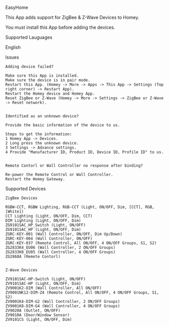 EasyHome

This App adds support for ZigBee & Z-Wave Devices to Homey.

You must install this App before adding the devices.


Supported Lauguages 

English 


Issues 


    Adding device failed? 

    Make sure this App is installed.
    Make sure the device is in pair mode.
    Restart this App. (Homey -> More -> Apps -> This App -> Settings (Top right corner) -> Restart App).
    Restart the Homey device and Homey App.
    Reset ZigBee or Z-Wave (Homey -> More -> Settings -> ZigBee or Z-Wave -> Reset network).


    Identified as an unknown device? 

    Provide the basic information of the device to us.
    
    Steps to get the information:
    1 Homey App -> Devices.
    2 Long press the unknown device.
    3 Settings -> Advance settings.
    4 Provide "Manufacturer ID, Product ID, Device ID, Profile ID" to us. 


    Remote Contorl or Wall Controller no response after binding?

    Re-power the Remote Control or Wall Controller. 
    Restart the Homey Gateway.


Supported Devices


    ZigBee Devices

    RGBW-CCT, RGBW Lighting, RGB-CCT (Light, ON/OFF, Dim, [CCT], RGB, [White])
    CCT Lighting (Light, ON/OFF, Dim, CCT)
    DIM Lighting (Light, ON/OFF, Dim)
    ZG9101SAC_HP_Switch (Light, ON/OFF)
    ZG9101SAC_HP (Light, ON/OFF, Dim)
    ZGRC-KEY-001 (Wall Controller, ON/OFF, Dim Up/Down)
    ZGRC-KEY-004 (Wall Controller, ON/OFF)
    ZGRC-KEY-037 (Remote Control, All ON/OFF, 4 ON/OFF Groups, S1, S2)
    ZG2833K4_EU06 (Wall Controller, 2 ON/OFF Groups)
    ZG2833K8_EU05 (Wall Controller, 4 ON/OFF Groups)
    ZG2868A (Remote Contorl)


    Z-Wave Devices

    ZV9101SAC-HP-Switch (Light, ON/OFF)
    ZV9101SAC-HP (Light, ON/OFF, Dim)
    ZV9001K2-DIM (Wall Controller, All ON/OFF)
    ZV9001NK12-DIM-Z4 (Remote Control, All ON/OFF, 4 ON/OFF Groups, S1, S2)
    ZV9001K4-DIM-G2 (Wall Controller, 2 ON/OFF Groups)
    ZV9001K8-DIM-G4 (Wall Controller, 4 ON/OFF Groups)
    ZV9020A (Outlet, ON/OFF)
    ZV9010A (Door/Window Sensor)
    ZV9101CS (Light, ON/OFF, Dim)